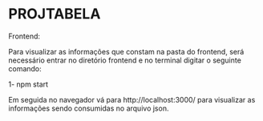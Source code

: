 # PROJTABELA

Frontend:

Para visualizar as informações que constam na pasta do frontend, será necessário entrar no diretório frontend e no terminal digitar o seguinte comando:

1- npm start

Em seguida no navegador vá para http://localhost:3000/ para visualizar as informações sendo consumidas no arquivo json.